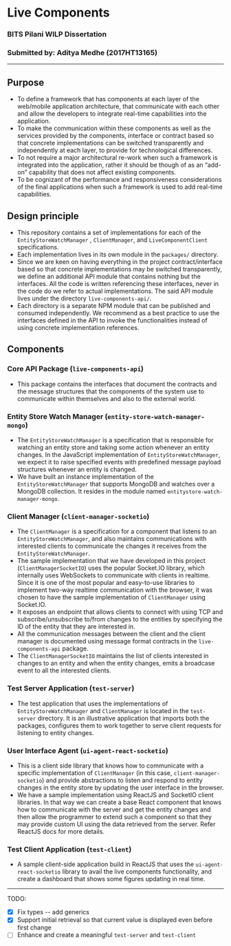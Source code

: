 # Live Components
### BITS Pilani WILP Dissertation
### Submitted by: Aditya Medhe (2017HT13165)

---

## Purpose 
- To define a framework that has components at each layer of the web/mobile application architecture, that communicate with each other and allow the developers to integrate real-time capabilities into the application.
- To make the communication within these components as well as the services provided by the components, interface or contract based so that concrete implementations can be switched transparently and independently at each layer, to provide for technological differences.
- To not require a major architectural re-work when such a framework is integrated into the application, rather it should be though of as an “add-on” capability that does not affect existing components.
- To be cognizant of the performance and responsiveness considerations of the final applications when such a framework is used to add real-time capabilities.

## Design principle
- This repository contains a set of implementations for each of the `EntityStoreWatchManager` , `ClientManager`, and `LiveComponentClient` specifications.
- Each implementation lives in its own module in the `packages/` directory.
- Since we are keen on having everything in the project contract/interface based so that concrete implementations may be switched transparently, we define an additional API module that contains nothing but the interfaces. All the code is written referencing these interfaces, never in the code do we refer to actual implementations. The said API module lives under the directory `live-components-api/`.
- Each directory is a separate NPM module that can be published and consumed independently. We recommend as a best practice to use the interfaces defined in the API to invoke the functionalities instead of using concrete implementation references.

## Components
### Core API Package (`live-components-api`)
- This package contains the interfaces that document the contracts and the message structures that the components of the system use to communicate within themselves and also to the external world.

### Entity Store Watch Manager (`entity-store-watch-manager-mongo`)
- The `EntityStoreWatchManager` is a specification that is responsible for watching an entity store and taking some action whenever an entity changes. In the JavaScript implementation of `EntityStoreWatchManager`, we expect it to raise specified events with predefined message payload structures whenever an entity is changed.
- We have built an instance implementation of the `EntityStoreWatchManager` that supports MongoDB and watches over a MongoDB collection. It resides in the module named `entitystore-watch-manager-mongo`.

### Client Manager (`client-manager-socketio`)
- The `ClientManager` is a specification for a component that listens to an `EntityStoreWatchManager`, and also maintains communications with interested clients to communicate the changes it receives from the `EntityStoreWatchManager`.
- The sample implementation that we have developed in this project (`ClientManagerSocketIO`) uses the popular Socket.IO library, which internally uses WebSockets to communicate with clients in realtime. Since it is one of the most popular and easy-to-use libraries to implement two-way realtime communication with the browser, it was chosen to have the sample implementation of `ClientManager` using Socket.IO.
- It exposes an endpoint that allows clients to connect with using TCP and subscribe/unsubscribe to/from changes to the entities by specifying the ID of the entity that they are interested in.
- All the communication messages between the client and the client manager is documented using message format contracts in the `live-components-api` package.
- The `ClientManagerSocketIO` maintains the list of clients interested in changes to an entity and when the entity changes, emits a broadcase event to all the interested clients.

### Test Server Application (`test-server`)
- The test application that uses the implementations of `EntityStoreWatchManager` and `ClientManager` is located in the `test-server` directory. It is an illustrative application that imports both the packages, configures them to work together to serve client requests for listening to entity changes.

### User Interface Agent (`ui-agent-react-socketio`)
- This is a client side library that knows how to communicate with a specific implementation of `ClientManager` (in this case, `client-manager-socketio`) and provide abstractions to listen and respond to entity changes in the entity store by updating the user interface in the browser.
- We have a sample implementation using ReactJS and SocketIO client libraries. In that way we can create a base React component that knows how to communicate with the server and get the entity changes and then allow the programmer to extend such a component so that they may provide custom UI using the data retrieved from the server. Refer ReactJS docs for more details.

### Test Client Application (`test-client`)
- A sample client-side application build in ReactJS that uses the `ui-agent-react-socketio` library to avail the live components functionality, and create a dashboard that shows some figures updating in real time.

---

TODO:

- [X] Fix types -- add generics
- [X] Support initial retrieval so that current value is displayed even before first change
- [ ] Enhance and create a meaningful `test-server` and `test-client`
